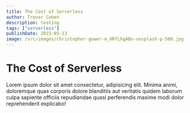 ```yaml
---
title: The Cost of Serverless
author: Trevor Cohen
description: testing
tags: ["serverless"]
publishDate: 2023-05-13
image: /src/images/christopher-gower-m_HRfLhgABo-unsplash-p-500.jpg
---
```


# The Cost of Serverless 

Lorem ipsum dolor sit amet consectetur, adipisicing elit. Minima animi, doloremque quas corporis dolore blanditiis aut veritatis quidem laborum culpa sapiente officiis repudiandae quasi perferendis maxime modi dolor reprehenderit explicabo!
